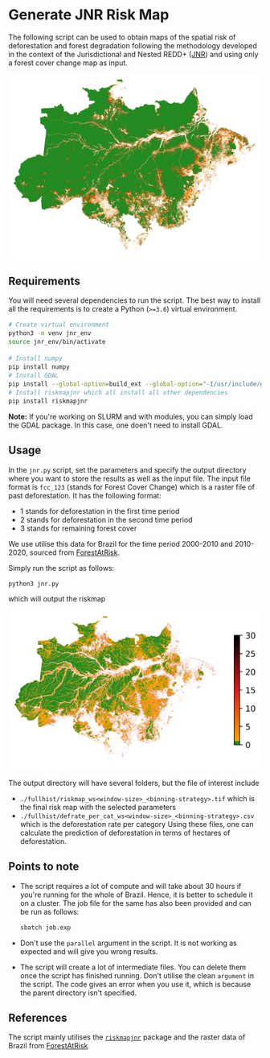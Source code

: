 # Generate JNR Risk Map

The following script can be used to obtain maps of the spatial risk of deforestation and forest degradation following the methodology developed in the context of the Jurisdictional and Nested REDD+ ([JNR](https://verra.org/project/jurisdictional-and-nested-redd-framework/)) and using only a forest cover change map as input.

![image info](./assets/fcc123.png)

## Requirements

You will need several dependencies to run the script. The best way to install all the requirements is to create a Python (`>=3.6`) virtual environment.

```bash
# Create virtual environment
python3 -m venv jnr_env
source jnr_env/bin/activate

# Install numpy
pip install numpy
# Install GDAL 
pip install --global-option=build_ext --global-option="-I/usr/include/gdal" gdal==$(gdal-config --version)
# Install riskmapjnr which all install all other dependencies
pip install riskmapjnr
```

**Note:** If you're working on SLURM and with modules, you can simply load the GDAL package. In this case, one doen't need to install GDAL.

## Usage

In the `jnr.py` script, set the parameters and specify the output directory where you want to store the results as well as the input file. The input file format is `fcc_123` (stands for Forest Cover Change) which is a raster file of past deforestation. It has the following format:
- 1 stands for deforestation in the first time period
- 2 stands for deforestation in the second time period
- 3 stands for remaining forest cover

We use utilise this data for Brazil for the time period 2000-2010 and 2010-2020, sourced from [ForestAtRisk](https://forestatrisk.cirad.fr/rasters.html).

Simply run the script as follows:

```bash
python3 jnr.py
```

which will output the riskmap

![image info](./assets/riskmap.png)

The output directory will have several folders, but the file of interest include 
- `./fullhist/riskmap_ws<window-size>_<binning-strategy>.tif` which is the final risk map with the selected parameters
-  `./fullhist/defrate_per_cat_ws<window-size>_<binning-strategy>.csv` which is the deforestation rate per category
Using these files, one can calculate the prediction of deforestation in terms of hectares of deforestation.

## Points to note

- The script requires a lot of compute and will take about 30 hours if you're running for the whole of Brazil. Hence, it is better to schedule it on a cluster. The job file for the same has also been provided and can be run as follows:

  ```bash
  sbatch job.exp
  ```
- Don't use the `parallel` argument in the script. It is not working as expected and will give you wrong results.
- The script will create a lot of intermediate files. You can delete them once the script has finished running. Don't utilise the clean `argument` in the script. The code gives an error when you use it, which is because the parent directory isn't specified.

## References

The script mainly utilises the [`riskmapjnr`](https://github.com/ghislainv/riskmapjnr) package and the raster data of Brazil from [ForestAtRisk](https://forestatrisk.cirad.fr/rasters.html) 